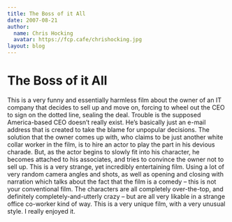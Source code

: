 ```yaml
---
title: The Boss of it All
date: 2007-08-21
author:
  name: Chris Hocking
  avatar: https://fcp.cafe/chrishocking.jpg
layout: blog
---
```

# The Boss of it All

This is a very funny and essentially harmless film about the owner of an IT company that decides to sell up and move on, forcing to wheel out the CEO to sign on the dotted line, sealing the deal. Trouble is the supposed America-based CEO doesn’t really exist. He’s basically just an e-mail address that is created to take the blame for unpopular decisions. The solution that the owner comes up with, who claims to be just another white collar worker in the film, is to hire an actor to play the part in his devious charade. But, as the actor begins to slowly fit into his character, he becomes attached to his associates, and tries to convince the owner not to sell up. This is a very strange, yet incredibly entertaining film. Using a lot of very random camera angles and shots, as well as opening and closing with narration which talks about the fact that the film is a comedy – this is not your conventional film. The characters are all completely over-the-top, and definitely completely-and-utterly crazy – but are all very likable in a strange office co-worker kind of way. This is a very unique film, with a very unusual style. I really enjoyed it.